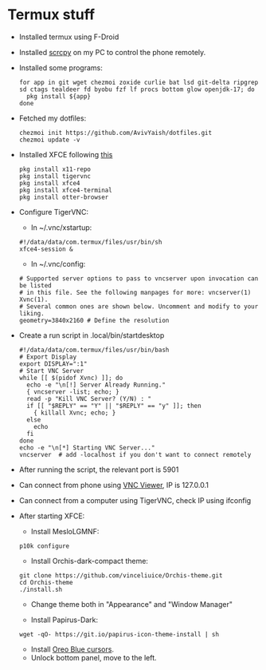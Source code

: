# Termux stuff

- Installed termux using F-Droid
- Installed [scrcpy](https://github.com/Genymobile/scrcpy) on my PC to control
  the phone remotely.
- Installed some programs:

  ```Shell
  for app in git wget chezmoi zoxide curlie bat lsd git-delta ripgrep sd ctags tealdeer fd byobu fzf lf procs bottom glow openjdk-17; do
    pkg install ${app}
  done
  ```

- Fetched my dotfiles:

  ```Shell
  chezmoi init https://github.com/AvivYaish/dotfiles.git
  chezmoi update -v
  ```

- Installed XFCE following [this](https://wiki.termux.com/wiki/Graphical_Environment)

  ```Shell
  pkg install x11-repo
  pkg install tigervnc
  pkg install xfce4
  pkg install xfce4-terminal
  pkg install otter-browser
  ```

- Configure TigerVNC:
  - In ~/.vnc/xstartup:

  ```Shell
  #!/data/data/com.termux/files/usr/bin/sh
  xfce4-session &
  ```

  - In ~/.vnc/config:

  ```Shell
  # Supported server options to pass to vncserver upon invocation can be listed
  # in this file. See the following manpages for more: vncserver(1) Xvnc(1).
  # Several common ones are shown below. Uncomment and modify to your liking.
  geometry=3840x2160 # Define the resolution
  ```

- Create a run script in .local/bin/startdesktop

  ```Shell
  #!/data/data/com.termux/files/usr/bin/bash
  # Export Display
  export DISPLAY=":1"
  # Start VNC Server
  while [[ $(pidof Xvnc) ]]; do
    echo -e "\n[!] Server Already Running."
    { vncserver -list; echo; }
    read -p "Kill VNC Server? (Y/N) : "
    if [[ "$REPLY" == "Y" || "$REPLY" == "y" ]]; then
      { killall Xvnc; echo; }
    else
      echo
    fi
  done
  echo -e "\n[*] Starting VNC Server..."
  vncserver  # add -localhost if you don't want to connect remotely
  ```

- After running the script, the relevant port is 5901
- Can connect from phone using [VNC Viewer](https://play.google.com/store/apps/details?id=com.realvnc.viewer.android), IP is 127.0.0.1
- Can connect from a computer using TigerVNC, check IP using ifconfig
- After starting XFCE:
  - Install MesloLGMNF:

  ```Shell
  p10k configure
  ```

  - Install Orchis-dark-compact theme:

  ```Shell
  git clone https://github.com/vinceliuice/Orchis-theme.git
  cd Orchis-theme
  ./install.sh
  ```

  - Change theme both in "Appearance" and "Window Manager"

  - Install Papirus-Dark:

  ```Shell
  wget -qO- https://git.io/papirus-icon-theme-install | sh
  ```

  - Install [Oreo Blue cursors](https://github.com/varlesh/oreo-cursors).
  - Unlock bottom panel, move to the left.

